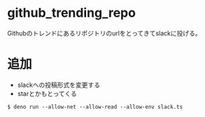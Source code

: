 # github_trending_repo
Githubのトレンドにあるリポジトリのurlをとってきてslackに投げる。

# 追加
- slackへの投稿形式を変更する
- starとかもとってくる

```
$ deno run --allow-net --allow-read --allow-env slack.ts
```
